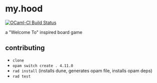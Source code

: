 # my.hood

[![OCaml-CI Build Status](https://img.shields.io/endpoint?url=https%3A%2F%2Fci.ocamllabs.io%2Fbadge%2Fcdaringe%2Fmy.hood%2Fmain&logo=ocaml)](https://ci.ocamllabs.io/github/cdaringe/my.hood)

a "Welcome To" inspired board game

## contributing

- `clone`
- `opam switch create . 4.11.0`
- `rad install` (installs dune, generates opam file, installs opam deps)
- `rad test`
